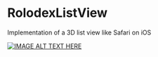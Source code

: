 RolodexListView
===============

Implementation of a 3D list view like Safari on iOS


[![IMAGE ALT TEXT HERE](http://img.youtube.com/vi/2Ym1xCHQ_0/0.jpg)](http://www.youtube.com/watch?v=2Ym1xCHQ_0)
